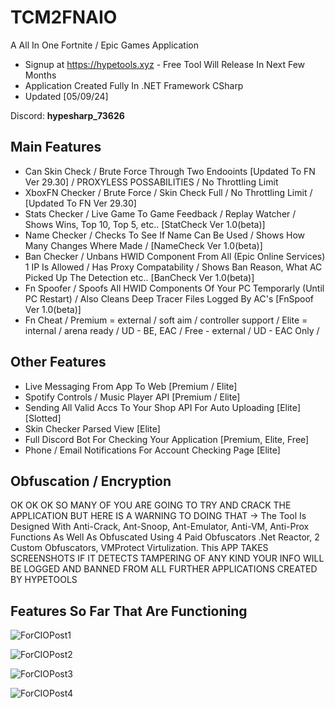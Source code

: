 # TCM2FNAIO
A All In One Fortnite / Epic Games Application
- Signup at https://hypetools.xyz - Free Tool Will Release In Next Few Months
- Application Created Fully In .NET Framework CSharp
- Updated [05/09/24]

Discord: **hypesharp_73626**

## Main Features
- Can Skin Check / Brute Force Through Two Endooints [Updated To FN Ver 29.30] / PROXYLESS POSSABILITIES / No Throttling Limit
- XboxFN Checker / Brute Force / Skin Check Full / No Throttling Limit / [Updated To FN Ver 29.30]
- Stats Checker / Live Game To Game Feedback / Replay Watcher / Shows Wins, Top 10, Top 5, etc.. [StatCheck Ver 1.0(beta)]
- Name Checker / Checks To See If Name Can Be Used / Shows How Many Changes Where Made / [NameCheck Ver 1.0(beta)]
- Ban Checker / Unbans HWID Component From All (Epic Online Services) 1 IP Is Allowed / Has Proxy Compatability / Shows Ban Reason, What AC Picked Up The Detection etc.. [BanCheck Ver 1.0(beta)]
- Fn Spoofer / Spoofs All HWID Components Of Your PC Temporarly (Until PC Restart) / Also Cleans Deep Tracer Files Logged By AC's [FnSpoof Ver 1.0(beta)]
- Fn Cheat / Premium = external / soft aim / controller support / Elite = internal / arena ready / UD - BE, EAC / Free - external / UD - EAC Only /

## Other Features
- Live Messaging From App To Web [Premium / Elite]
- Spotify Controls / Music Player API [Premium / Elite]
- Sending All Valid Accs To Your Shop API For Auto Uploading [Elite] [Slotted]
- Skin Checker Parsed View [Elite]
- Full Discord Bot For Checking Your Application [Premium, Elite, Free]
- Phone / Email Notifications For Account Checking Page [Elite]

## Obfuscation / Encryption
OK OK OK SO MANY OF YOU ARE GOING TO TRY AND CRACK THE APPLICATION BUT HERE IS A WARNING TO DOING THAT ->
The Tool Is Designed With Anti-Crack, Ant-Snoop, Ant-Emulator, Anti-VM, Anti-Prox Functions
As Well As Obfuscated Using 4 Paid Obfuscators .Net Reactor, 2 Custom Obfuscators, VMProtect Virtulization. 
This APP TAKES SCREENSHOTS IF IT DETECTS TAMPERING OF ANY KIND YOUR INFO WILL BE LOGGED AND BANNED FROM ALL FURTHER
APPLICATIONS CREATED BY HYPETOOLS


Features So Far That Are Functioning
- 

![ForCIOPost1](https://github.com/HyperionCSharp/TCM2FNAIO/assets/94261284/7266ede6-f145-4ace-9943-786e72e111b9)

![ForCIOPost2](https://github.com/HyperionCSharp/TCM2FNAIO/assets/94261284/5c4ae605-321e-4b23-92dd-bb2da39aa971)

![ForCIOPost3](https://github.com/HyperionCSharp/TCM2FNAIO/assets/94261284/4d05ce25-afd1-455e-974f-53c37ad4d9ba)

![ForCIOPost4](https://github.com/HyperionCSharp/TCM2FNAIO/assets/94261284/21955d16-96f1-4918-bed2-23df8a26627f)
